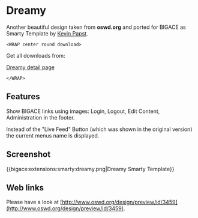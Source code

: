 # Dreamy

Another beautiful design taken from **oswd.org** and ported for BIGACE as Smarty Template by [Kevin Papst](http://www.kevinpapst.de/).


`<WRAP center round download>`

Get all downloads from:

[Dreamy detail page](http://www.bigace.de/plugins/detail/2-Dreamy)

`</WRAP>`

## Features

Show BIGACE links using images: Login, Logout, Edit Content, Administration in the footer.

Instead of the "Live Feed" Button (which was shown in the original version) the current menus name is displayed.

## Screenshot

{{bigace:extensions:smarty:dreamy.png|Dreamy Smarty Template}}

## Web links

Please have a look at [http://www.oswd.org/design/preview/id/3459](http://www.oswd.org/design/preview/id/3459).

